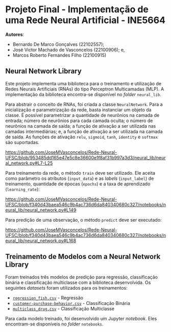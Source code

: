 # Projeto Final - Implementação de uma Rede Neural Artificial - INE5664

**Autores**:
- Bernardo De Marco Gonçalves (22102557);
- José Victor Machado de Vasconcelos (22100906); e,
- Marcos Roberto Fernandes Filho (22100915)

## Neural Network Library

Este projeto implementa uma biblioteca para o treinamento e utilização de Redes Neurais Artificiais (RNAs) do tipo Perceptron Multicamadas (MLP). A implementação da biblioteca encontra-se disponível no _folder_ `neural_lib`.

Para abstrair o conceito de RNAs, foi criada a classe `NeuralNetwork`. Para a inicialização e parametrização da rede, basta instanciar um objeto da classe. É possível parametrizar a quantidade de neurônios na camada de entrada; número de neurônios para cada camada oculta; o número de neurônios na camada de saída; a função de ativação a ser utilizada nas camadas intermediárias; e, a função de ativação a ser utilizada na camada de saída. As funções de ativação `relu`, `sigmoid`, `tanh`, `identity` e `softmax` são suportadas.

https://github.com/JoseMVasconcelos/Rede-Neural-UFSC/blob/953485dd165e47e5c8e36600e1f8af31b997a3d3/neural_lib/neural_network.py#L7-L25

Para treinamento da rede, o método `train` deve ser utilizado. Ele aceita como parâmetro os atributos (`input_data`) e as _labels_ (`input_label`) de treinamento, quantidade de épocas (`epochs`) e a taxa de aprendizado (`learning_rate`):

https://github.com/JoseMVasconcelos/Rede-Neural-UFSC/blob/f340d43baea546c9b4ac736d6da840340680c327/notebooks/neural_lib/neural_network.py#L149

Para predição de uma observação, o método `predict` deve ser executado:

https://github.com/JoseMVasconcelos/Rede-Neural-UFSC/blob/f340d43baea546c9b4ac736d6da840340680c327/notebooks/neural_lib/neural_network.py#L168

## Treinamento de Modelos com a Neural Network Library

Foram treinados três modelos de predição para regressão, classificação binária e classificação multiclasse com a biblioteca desenvolvida. Os seguintes _datasets_ foram utilizados para os treinamentos:

- [`regression_fish.csv`](./data/regression_fish.csv) - Regressão
- [`customer-purchase-behavior.csv`](./data/customer-purchase-behavior.csv) - Classificação Binária
- [`multiclass_drug.csv`](./data/multiclass_drug.csv) - Classificação Multiclasse

Para cada modelo treinado, foi desenvolvido um Jupyter _notebook_. Eles encontram-se disponíveis no _folder_ `notebooks`.
